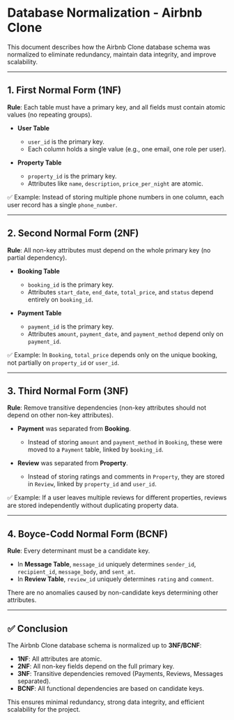 # Database Normalization - Airbnb Clone

This document describes how the Airbnb Clone database schema was normalized to eliminate redundancy, maintain data integrity, and improve scalability.

---

## 1. First Normal Form (1NF)
**Rule**: Each table must have a primary key, and all fields must contain atomic values (no repeating groups).

- **User Table**  
  - `user_id` is the primary key.  
  - Each column holds a single value (e.g., one email, one role per user).  

- **Property Table**  
  - `property_id` is the primary key.  
  - Attributes like `name`, `description`, `price_per_night` are atomic.  

✅ Example: Instead of storing multiple phone numbers in one column, each user record has a single `phone_number`.

---

## 2. Second Normal Form (2NF)
**Rule**: All non-key attributes must depend on the whole primary key (no partial dependency).

- **Booking Table**  
  - `booking_id` is the primary key.  
  - Attributes `start_date`, `end_date`, `total_price`, and `status` depend entirely on `booking_id`.  

- **Payment Table**  
  - `payment_id` is the primary key.  
  - Attributes `amount`, `payment_date`, and `payment_method` depend only on `payment_id`.  

✅ Example: In `Booking`, `total_price` depends only on the unique booking, not partially on `property_id` or `user_id`.

---

## 3. Third Normal Form (3NF)
**Rule**: Remove transitive dependencies (non-key attributes should not depend on other non-key attributes).

- **Payment** was separated from **Booking**.  
  - Instead of storing `amount` and `payment_method` in `Booking`, these were moved to a `Payment` table, linked by `booking_id`.  

- **Review** was separated from **Property**.  
  - Instead of storing ratings and comments in `Property`, they are stored in `Review`, linked by `property_id` and `user_id`.  

✅ Example: If a user leaves multiple reviews for different properties, reviews are stored independently without duplicating property data.

---

## 4. Boyce-Codd Normal Form (BCNF)
**Rule**: Every determinant must be a candidate key.

- In **Message Table**, `message_id` uniquely determines `sender_id`, `recipient_id`, `message_body`, and `sent_at`.  
- In **Review Table**, `review_id` uniquely determines `rating` and `comment`.  

There are no anomalies caused by non-candidate keys determining other attributes.

---

## ✅ Conclusion
The Airbnb Clone database schema is normalized up to **3NF/BCNF**:
- **1NF**: All attributes are atomic.  
- **2NF**: All non-key fields depend on the full primary key.  
- **3NF**: Transitive dependencies removed (Payments, Reviews, Messages separated).  
- **BCNF**: All functional dependencies are based on candidate keys.  

This ensures minimal redundancy, strong data integrity, and efficient scalability for the project.

